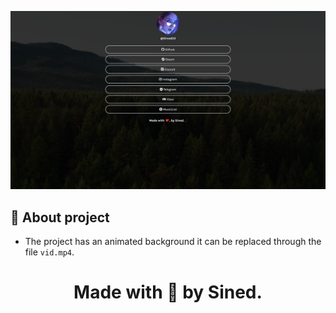 ![miniatura-linktree](https://raw.githubusercontent.com/SinedGG/Linktree/main/assets/miniatura-linktree.png)

## 🌟 About project

- The project has an animated background it can be replaced through the file `vid.mp4`.
<h1 align="center"> Made with 💖 by Sined.</h1>
